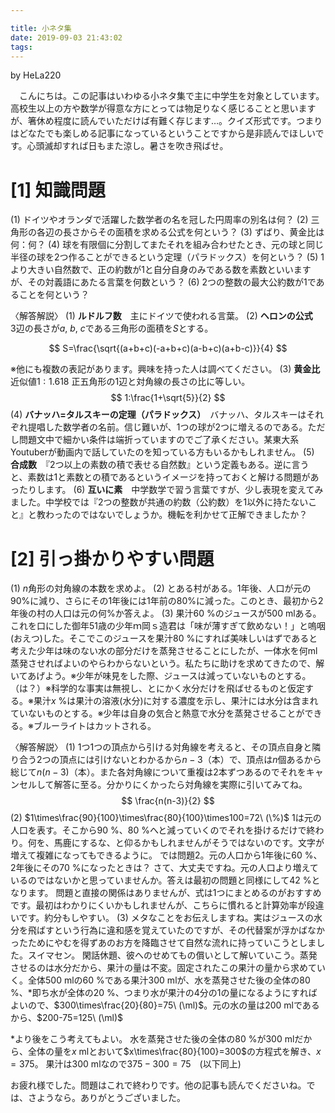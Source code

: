 ```yaml
---

title: 小ネタ集
date: 2019-09-03 21:43:02
tags:
---
```

$\newcommand{\ml}{\mathrm{ml}}$
by HeLa220

　こんにちは。この記事はいわゆる小ネタ集で主に中学生を対象としています。高校生以上の方や数学が得意な方にとっては物足りなく感じることと思いますが、箸休め程度に読んでいただけば有難く存じます…。クイズ形式です。つまりはどなたでも楽しめる記事になっているということですから是非読んでほしいです。心頭滅却すれば日もまた涼し。暑さを吹き飛ばせ。

# [1] 知識問題

(1) ドイツやオランダで活躍した数学者の名を冠した円周率の別名は何？
(2) 三角形の各辺の長さからその面積を求める公式を何という？
(3) ずばり、黄金比は何：何？
(4) 球を有限個に分割してまたそれを組み合わせたとき、元の球と同じ半径の球を2つ作ることができるという定理（パラドックス）を何という？
(5) 1より大きい自然数で、正の約数が1と自分自身のみである数を素数といいますが、その対義語にあたる言葉を何数という？
(6) 2つの整数の最大公約数が1であることを何という？

〈解答解説〉
(1) **ルドルフ数**　主にドイツで使われる言葉。
(2) **ヘロンの公式**　$3$辺の長さが$a,\ b,\ c$である三角形の面積を$S$とする。

$$
S=\frac{\sqrt{(a+b+c)(-a+b+c)(a-b+c)(a+b-c)}}{4}
$$

※他にも複数の表記があります。興味を持った人は調べてください。
(3) **黄金比**　近似値$1:1.618$ 正五角形の1辺と対角線の長さの比に等しい。
$$
1:\frac{1+\sqrt{5}}{2}
$$
(4) **バナッハ=タルスキーの定理（パラドックス）**　バナッハ、タルスキーはそれぞれ提唱した数学者の名前。信じ難いが、1つの球が2つに増えるのである。ただし問題文中で細かい条件は端折っていますのでご了承ください。某東大系Youtuberが動画内で話していたのを知っている方もいるかもしれません。
(5) **合成数**　『2つ以上の素数の積で表せる自然数』という定義もある。逆に言うと、素数は1と素数との積であるというイメージを持っておくと解ける問題があったりします。
(6) **互いに素**　中学数学で習う言葉ですが、少し表現を変えてみました。中学校では『2つの整数が共通の約数（公約数）を1以外に持たないこと』と教わったのではないでしょうか。機転を利かせて正解できましたか？

# [2] 引っ掛かりやすい問題
(1) $n$角形の対角線の本数を求めよ。
(2) とある村がある。1年後、人口が元の90%に減り、さらにその1年後には1年前の80%に減った。このとき、最初から2年後の村の人口は元の何%か答えよ。
(3) 果汁60 %のジュースが500 mlある。これを口にした御年51歳の少年ｍ岡ｓ造君は「味が薄すぎて飲めない！」と嗚咽(おえつ)した。そこでこのジュースを果汁80 %にすれば美味しいはずであると考えた少年は味のない水の部分だけを蒸発させることにしたが、一体水を何ml蒸発させればよいのやらわからないという。私たちに助けを求めてきたので、解いてあげよう。※少年が味見をした際、ジュースは減っていないものとする。（は？）※科学的な事実は無視し、とにかく水分だけを飛ばせるものと仮定する。※果汁$x$ %は果汁の溶液(水分)に対する濃度を示し、果汁には水分は含まれていないものとする。※少年は自身の気合と熱意で水分を蒸発させることができる。※ブルーライトはカットされる。

〈解答解説〉
(1) 1つ1つの頂点から引ける対角線を考えると、その頂点自身と隣り合う2つの頂点には引けないとわかるから$n-3$（本）で、頂点は$n$個あるから総じて$n(n-3)$（本）。また各対角線について重複は2本ずつあるのでそれをキャンセルして解答に至る。分かりにくかったら対角線を実際に引いてみてね。
$$
\frac{n(n-3)}{2}
$$
(2) $1\times\frac{90}{100}\times\frac{80}{100}\times100=72\ (\%)$
1は元の人口を表す。そこから90 %、80 %へと減っていくのでそれを掛けるだけで終わり。何を、馬鹿にするな、と仰るかもしれませんがそうではないのです。文字が増えて複雑になってもできるように。
では問題2。元の人口から1年後に60 %、2年後にその70 %になったときは？
さて、大丈夫ですね。元の人口より増えているのではないかと思っていませんか。答えは最初の問題と同様にして42 %となります。
問題と直接の関係はありませんが、式は1つにまとめるのがおすすめです。最初はわかりにくいかもしれませんが、こちらに慣れると計算効率が段違いです。約分もしやすい。
(3) メタなことをお伝えしますね。実はジュースの水分を飛ばすという行為に違和感を覚えていたのですが、その代替案が浮かばなかったためにやむを得ずあのお方を降臨させて自然な流れに持っていこうとしました。スイマセン。
閑話休題、彼へのせめてもの償いとして解いていこう。蒸発させるのは水分だから、果汁の量は不変。固定されたこの果汁の量から求めていく。全体500 mlの60 %である果汁300 mlが、水を蒸発させた後の全体の80 %、\*即ち水が全体の20 %、つまり水が果汁の4分の1の量になるようにすればよいので、$300\times\frac{20}{80}=75\ (\ml)$。元の水の量は200 mlであるから、$200-75=125\ (\ml)$

\*より後をこう考えてもよい。
水を蒸発させた後の全体の80 %が300 mlだから、全体の量を$x$ mlとおいて$x\times\frac{80}{100}=300$の方程式を解き、$x=375$。
果汁は300 mlなので$375-300=75$　(以下同上)

お疲れ様でした。問題はこれで終わりです。他の記事も読んでくださいね。では、さようなら。ありがとうございました。
